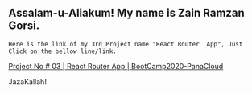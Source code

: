 ## Assalam-u-Aliakum! My name is Zain Ramzan Gorsi. 

`Here is the link of my 3rd Project name "React Router  App", Just Click on the bellow line/link.`

[Project No # 03 | React Router App | BootCamp2020-PanaCloud](http://react-router-p03-by-gorsi.surge.sh/)

JazaKallah!

